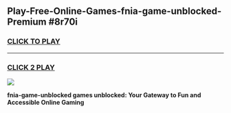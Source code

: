 
## Play-Free-Online-Games-fnia-game-unblocked-Premium #8r70i
<h3>
<a href="https://premium.freeplayer.one?title=fnia-game-unblocked&ref=8M">CLICK TO PLAY</a></h3>
<hr>

<h3>
<a href="https://premium.freeplayer.one?title=fnia-game-unblocked&ref=8M">CLICK 2 PLAY</a>
  
</h3>

<a href="https://premium.freeplayer.one?title=fnia-game-unblocked&ref=8M"><img src="https://clearcache.store/games.png"></a>


**fnia-game-unblocked games unblocked: Your Gateway to Fun and Accessible Online Gaming**
